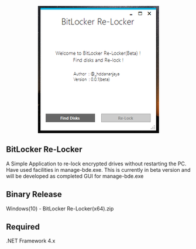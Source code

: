 <div style="text-align:center" align="center"><img src ="https://github.com/I2NhbmloZWxweW91/BitLocker-Re-Locker/blob/master/img/Relocker%20SS.PNG" /></div>

BitLocker Re-Locker
-------------------
A Simple Application to re-lock encrypted drives without restarting the PC. Have used facilities in manage-bde.exe. This is currently in beta version and will be developed as completed GUI for manage-bde.exe

Binary Release
----------
Windows(10) - BitLocker Re-Locker(x64).zip


Required
---------
.NET Framework 4.x










